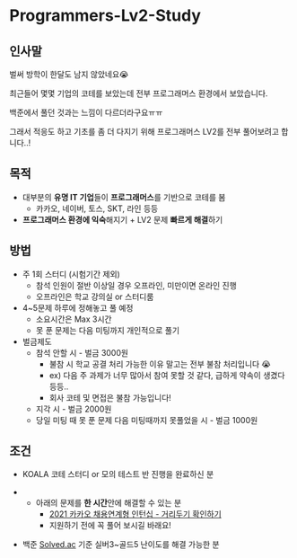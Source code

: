# Programmers-Lv2-Study
## 인사말

벌써 방학이 한달도 남지 않았네요😭 

최근들어 몇몇 기업의 코테를 보았는데 전부 프로그래머스 환경에서 보았습니다.

백준에서 풀던 것과는 느낌이 다르더라구요ㅠㅠ

그래서 적응도 하고 기초를 좀 더 다지기 위해 프로그래머스 LV2를 전부 풀어보려고 합니다..!

## 목적

- 대부분의 **유명 IT 기업**들이 **프로그래머스**를 기반으로 코테를 봄
    - 카카오, 네이버, 토스, SKT, 라인 등등
- **프로그래머스 환경에 익숙**해지기 + LV2 문제 **빠르게 해결**하기

## 방법

- 주 1회 스터디 (시험기간 제외)
    - 참석 인원이 절반 이상일 경우 오프라인, 미만이면 온라인 진행
    - 오프라인은 학교 강의실 or 스터디룸
- 4~5문제 하루에 정해놓고 풀 예정
    - 소요시간은 Max 3시간
    - 못 푼 문제는 다음 미팅까지 개인적으로 풀기
- 벌금제도
    - 참석 안할 시 - 벌금 3000원
        - 불참 시 학교 공결 처리 가능한 이유 말고는 전부 불참 처리입니다 😭
        - ex) 다음 주 과제가 너무 많아서 참여 못할 것 같다, 급하게 약속이 생겼다 등등..
        - 회사 코테 및 면접은 불참 가능입니다!
    - 지각 시 - 벌금 2000원
    - 당일 미팅 때 못 푼 문제 다음 미팅때까지 못풀었을 시 - 벌금 1000원

## 조건

- KOALA 코테 스터디 or 모의 테스트 반 진행을 완료하신 분
- + 아래의 문제를 **한 시간**안에 해결할 수 있는 분
    - [2021 카카오 채용연계형 인턴십 - 거리두기 확인하기](https://school.programmers.co.kr/learn/courses/30/lessons/81302)
    - 지원하기 전에 꼭 풀어 보시길 바래요!

- 백준 [Solved.ac](http://Solved.ac) 기준 실버3~골드5 난이도를 해결 가능한 분
